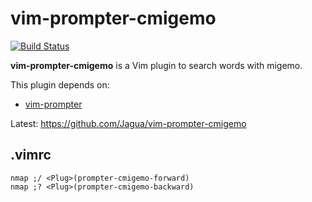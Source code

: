 # vim-prompter-cmigemo

[![Build Status](https://travis-ci.org/Jagua/vim-prompter-cmigemo.svg?branch=master)](https://travis-ci.org/Jagua/vim-prompter-cmigemo)

**vim-prompter-cmigemo** is a Vim plugin to search words with migemo.

This plugin depends on:

* [vim-prompter](https://github.com/mattn/vim-prompter)

Latest: https://github.com/Jagua/vim-prompter-cmigemo

## .vimrc

```vim
nmap ;/ <Plug>(prompter-cmigemo-forward)
nmap ;? <Plug>(prompter-cmigemo-backward)
```
